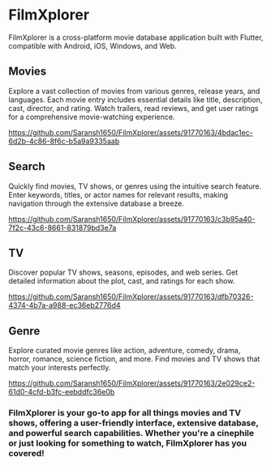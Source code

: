 # FilmXplorer

FilmXplorer is a cross-platform movie database application built with Flutter, compatible with Android, iOS, Windows, and Web.
## Movies 
Explore a vast collection of movies from various genres, release years, and languages. Each movie entry includes essential details like title, description, cast, director, and rating. Watch trailers, read reviews, and get user ratings for a comprehensive movie-watching experience.

 

https://github.com/Saransh1650/FilmXplorer/assets/91770163/4bdac1ec-6d2b-4c86-8f6c-b5a9a9335aab

## Search 
Quickly find movies, TV shows, or genres using the intuitive search feature. Enter keywords, titles, or actor names for relevant results, making navigation through the extensive database a breeze.

https://github.com/Saransh1650/FilmXplorer/assets/91770163/c3b95a40-7f2c-43c6-8661-831879bd3e7a

## TV

Discover popular TV shows, seasons, episodes, and web series. Get detailed information about the plot, cast, and ratings for each show.



https://github.com/Saransh1650/FilmXplorer/assets/91770163/dfb70326-4374-4b7a-a988-ec36eb2776d4

## Genre

Explore curated movie genres like action, adventure, comedy, drama, horror, romance, science fiction, and more. Find movies and TV shows that match your interests perfectly.


https://github.com/Saransh1650/FilmXplorer/assets/91770163/2e029ce2-61d0-4cfd-b3fc-eebddfc36e0b

### FilmXplorer is your go-to app for all things movies and TV shows, offering a user-friendly interface, extensive database, and powerful search capabilities. Whether you're a cinephile or just looking for something to watch, FilmXplorer has you covered!






